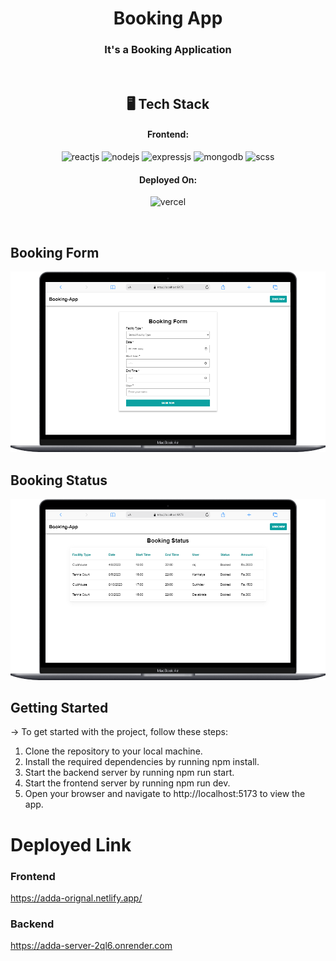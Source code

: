 <h1 align="center">Booking App</h1>

<h3 align="center">It's a Booking Application</h3>

<br />

<h2 align="center">🖥️ Tech Stack</h2>

<h4 align="center">Frontend:</h4>

<p align="center">
  <img src="https://img.shields.io/badge/React-20232A?style=for-the-badge&logo=react&logoColor=61DAFB" alt="reactjs" />
   <img src="https://img.shields.io/badge/nodejs-E34F26?style=for-the-badge&logo=nodejs&logoColor=white" alt="nodejs" />
   <img src="https://img.shields.io/badge/expressjs-E34F26?style=for-the-badge&logo=expressjs&logoColor=white" alt="expressjs"/>
   <img src="https://img.shields.io/badge/mongodb-E34F26?style=for-the-badge&logo=mongodb&logoColor=white" alt="mongodb"/>
    <img src="https://img.shields.io/badge/scss-E34F26?style=for-the-badge&logo=html5&logoColor=white" alt="scss" />
</p>

<h4 align="center">Deployed On:</h4>

<p align="center">
  <img src="https://img.shields.io/badge/Vercel-00C7B7?style=for-the-badge&logo=vercel&logoColor=white" alt="vercel" />
 
</p>

<br />

## Booking Form

<img src="client/src/assets/bookingForm.png">

<br />

## Booking Status

<img src="client/src/assets/bookingStatus.png">
<br />

## Getting Started

-> To get started with the project, follow these steps:

1. Clone the repository to your local machine.
2. Install the required dependencies by running npm install.
3. Start the backend server by running npm run start.
4. Start the frontend server by running npm run dev.
5. Open your browser and navigate to http://localhost:5173 to view the app.

# Deployed Link

### Frontend
https://adda-orignal.netlify.app/

### Backend

https://adda-server-2ql6.onrender.com
